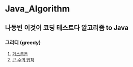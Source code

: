 # Java_Algorithm
## 나동빈 이것이 코딩 테스트다 알고리즘 to Java

### <h>그리디 (greedy)</h>
1. [거스름돈](https://github.com/bunsung92/Java_Algorithm/blob/main/Algorithm/src/ndb/greedy/Exchange.java)
2. [큰 수의 법칙](https://github.com/bunsung92/Java_Algorithm/blob/main/Algorithm/src/ndb/greedy/LawOfLargeNumbers.java)
